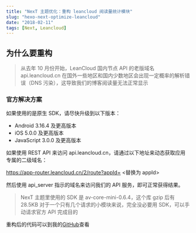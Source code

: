 ```yaml
---
title: "NexT 主题优化：重构 leancloud 阅读量统计模块"
slug: "hexo-next-optimize-leancloud"
date: "2018-02-11"
tags: [Next, Leancloud]
---
```


## 为什么要重构

> 从去年 10 月份开始，LeanCloud 国内节点 API 的老版域名 api.leancloud.cn 在国外一些地区和国内少数地区会出现一定概率的解析错误（DNS 污染），这导致我们的博客阅读量无法正常显示

<!-- more -->

### 官方解决方案

如果使用的是原生 SDK，请尽快升级到以下版本：

-   Android 3.16.4 及更高版本
-   iOS 5.0.0 及更高版本
-   JavaScript 3.0.0 及更高版本

如果使用 REST API 来访问 api.leancloud.cn，请通过以下地址来动态获取应用专属的二级域名：

<https://app-router.leancloud.cn/2/route?appId=> &lt;替换为 appId>

然后使用 api_server 指示的域名来访问我们的 API 服务，即可正常获得结果。

> NexT 主题里使用的 SDK 是 av-core-mini-0.6.4，这个库 gzip 后有 28.5KB
> 对于一个只有几个请求的小模块来说，完全没必要用 SDK，可以手动请求官方 API 完成目的

重构后的代码可以到我的[GitHub](https://github.com/Raincal/hexo-theme-next/blob/master/layout/_third-party/analytics/lean-analytics.swig)查看
